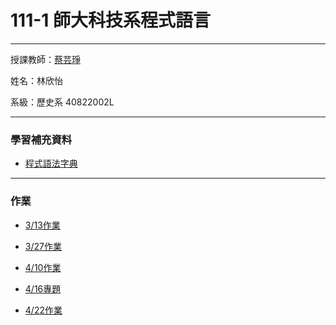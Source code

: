 # 111-1 師大科技系程式語言
***
授課教師：[蔡芸琤](https://github.com/pecu?tab=repositories)

姓名：林欣怡

系級：歷史系 40822002L

***
### 學習補充資料
+ [程式語法字典](https://www.w3schools.com/python/default.asp)
***
### 作業
+ [3/13作業](https://github.com/ELISA1220/113-2Programming-language/blob/main/W5_HW.ipynb)

+ [3/27作業](W6_HW.ipynb)
+ [4/10作業](HW0410.ipynb)
+ [4/16專題](https://youtu.be/XhdOXaF_gEM)
+ [4/22作業](HW0424.ipynb)

